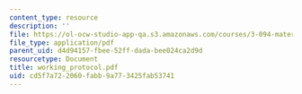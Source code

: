 ```yaml
---
content_type: resource
description: ''
file: https://ol-ocw-studio-app-qa.s3.amazonaws.com/courses/3-094-materials-in-human-experience-spring-2004/cd5f7a722060fabb9a773425fab53741_working_protocol.pdf
file_type: application/pdf
parent_uid: d4d94157-fbee-52ff-dada-bee024ca2d9d
resourcetype: Document
title: working_protocol.pdf
uid: cd5f7a72-2060-fabb-9a77-3425fab53741
---
```

